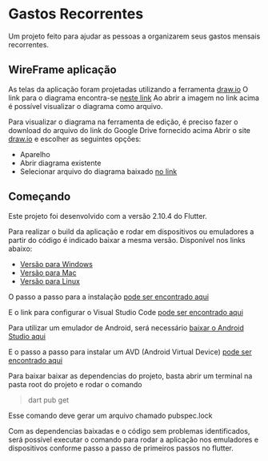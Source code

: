 # Gastos Recorrentes

Um projeto feito para ajudar as pessoas a organizarem seus gastos mensais recorrentes.

## WireFrame aplicação

As telas da aplicação foram projetadas utilizando a ferramenta [draw.io](https://app.diagrams.net)
O link para o diagrama encontra-se [neste link](https://drive.google.com/file/d/1W1tQtye-ay6Gxih8eQSNgpZKmPDD1VB8/view?usp=sharing)
Ao abrir a imagem no link acima é possível visualizar o diagrama como arquivo.

Para visualizar o diagrama na ferramenta de edição, é preciso fazer o download do arquivo do link do Google Drive fornecido acima
Abrir o site [draw.io](https://app.diagrams.net) e escolher as seguintes opções:
- Aparelho
- Abrir diagrama existente
- Selecionar arquivo do diagrama baixado [no link](https://drive.google.com/file/d/1W1tQtye-ay6Gxih8eQSNgpZKmPDD1VB8/view?usp=sharing)

## Começando

Este projeto foi desenvolvido com a versão 2.10.4 do Flutter.

Para realizar o build da aplicação e rodar em dispositivos ou emuladores a partir do código é indicado baixar a mesma versão. Disponível nos links abaixo:

- [Versão para Windows](https://storage.googleapis.com/flutter_infra_release/releases/stable/windows/flutter_windows_2.10.4-stable.zip)
- [Versão para Mac](https://storage.googleapis.com/flutter_infra_release/releases/stable/macos/flutter_macos_2.10.4-stable.zip)
- [Versão para Linux](https://storage.googleapis.com/flutter_infra_release/releases/stable/linux/flutter_linux_2.10.4-stable.tar.xz)


O passo a passo para a instalação [pode ser encontrado aqui](https://docs.flutter.dev/get-started/install)

E o link para configurar o Visual Studio Code [pode ser encontrado aqui](https://docs.flutter.dev/get-started/editor?tab=vscode)

Para utilizar um emulador de Android, será necessário [baixar o Android Studio aqui](https://developer.android.com/studio?hl=pt&gclid=Cj0KCQjwidSWBhDdARIsAIoTVb0mQBSaDRRBVe1LYIF4QUszvuMjetamEduU8NtGqbmJjh85H4w2o84aAr4AEALw_wcB&gclsrc=aw.ds)

E o passo a passo para instalar um AVD (Android Virtual Device) [pode ser encontrado aqui](https://developer.android.com/studio/run/managing-avds?hl=pt-br)

Para baixar baixar as dependencias do projeto, basta abrir um terminal na pasta root do projeto e rodar o comando 
>dart pub get

Esse comando deve gerar um arquivo chamado pubspec.lock

Com as dependencias baixadas e o código sem problemas identificados, será possível executar o comando para rodar a aplicação nos emuladores e dispositivos conforme passo a passo de primeiros passos no flutter.
